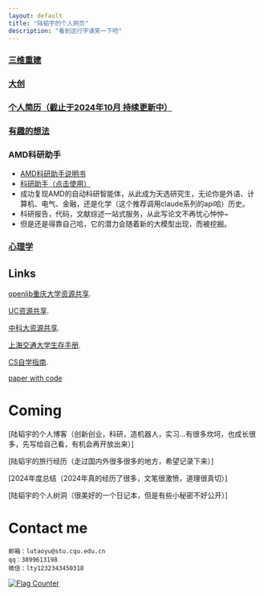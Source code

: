 ```yaml
---
layout: default
title: "陆韬宇的个人网页"
description: "看到这行字请笑一下吧"
---
```



### [三维重建](./gaussian.html)
### [大创](./timellm.html)
### [个人简历（截止于2024年10月 持续更新中）](./lutaoyuCV.html)
### [有趣的想法](./think.html)
### AMD科研助手
- [AMD科研助手说明书](https://github.com/SamuelSchmidgall/AgentLaboratory/blob/main/readme/README-chinese.md)     
- [科研助手（点击使用）](https://www.codewithgpu.com/i/SamuelSchmidgall/AgentLaboratory/Agent_Laboratory)
- 成功复现AMD的自动科研智能体，从此成为天选研究生，无论你是外语、计算机、电气、金融，还是化学（这个推荐调用claude系列的api哈）历史。
- 科研报告，代码，文献综述一站式服务，从此写论文不再忧心忡忡~
- 但是还是得靠自己哈，它的潜力会随着新的大模型出现，而被挖掘。
### [心理学](./psychological.html)

## Links<br>

[openlib重庆大学资源共享](https://cqu-openlib.cn/).<br>

[UC资源共享](https://github.com/horaceyi/CQU-UC-JCI).<br>

[中科大资源共享](https://ustc-resource.github.io/USTC-Course).<br>

[上海交通大学生存手册](https://survivesjtu.gitbook.io/survivesjtumanual).<br>

[CS自学指南](https://csdiy.wiki/).<br>

[paper with code](https://paperswithcode.com/)<br>

# Coming

[陆韬宇的个人博客（创新创业，科研，造机器人，实习...有很多坎坷，也成长很多，先写给自己看，有机会再开放出来）]

[陆韬宇的旅行经历（走过国内外很多很多的地方，希望记录下来）]

[2024年度总结（2024年真的经历了很多，文笔很激愤，道理很真切）]

[陆韬宇的个人树洞（很美好的一个日记本，但是有些小秘密不好公开）]


<!-- [2024conclusion](./2024conclusion.pdf)
[陆韬宇的个人树洞（私密）](./log.html)-->

# Contact me
```
邮箱：lutaoyu@stu.cqu.edu.cn 
qq：3899613198
微信：lty1232343450318
```

<a href="http://s05.flagcounter.com/more/ep"><img src="https://s05.flagcounter.com/count/ep/bg_FFFFFF/txt_000000/border_FF0000/columns_2/maxflags_6/viewers_0/labels_0/pageviews_1/flags_0/percent_0/" alt="Flag Counter" border="0"></a>






